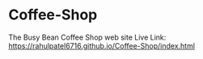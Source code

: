 # Coffee-Shop
The Busy Bean Coffee Shop web site
Live Link: https://rahulpatel6716.github.io/Coffee-Shop/index.html
